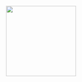 [<img src="https://open.autocode.com/static/images/open.svg?" width="192">](https://open.autocode.com/)
